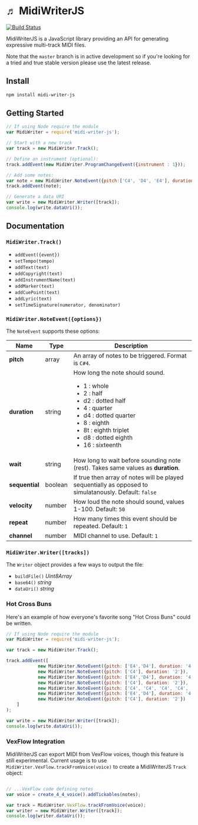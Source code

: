 &#9836; MidiWriterJS
===============
[![Build Status](https://travis-ci.org/grimmdude/MidiWriterJS.svg?branch=master)](https://travis-ci.org/grimmdude/MidiWriterJS)

MidiWriterJS is a JavaScript library providing an API for generating expressive multi-track MIDI files.  

Note that the `master` branch is in active development so if you're looking for a tried and true stable version please use the latest release.

Install
------------
```sh
npm install midi-writer-js
```
Getting Started
------------
```javascript
// If using Node require the module
var MidiWriter = require('midi-writer-js');

// Start with a new track
var track = new MidiWriter.Track();

// Define an instrument (optional):
track.addEvent(new MidiWriter.ProgramChangeEvent({instrument : 1}));

// Add some notes:
var note = new MidiWriter.NoteEvent({pitch:['C4', 'D4', 'E4'], duration: '4'});
track.addEvent(note);

// Generate a data URI
var write = new MidiWriter.Writer([track]);
console.log(write.dataUri());
```
Documentation
------------
### `MidiWriter.Track()`

- `addEvent({event})`
- `setTempo(tempo)`
- `addText(text)`
- `addCopyright(text)`
- `addInstrumentName(text)`
- `addMarker(text)`
- `addCuePoint(text)`
- `addLyric(text)`
- `setTimeSignature(numerator, denominator)`

### `MidiWriter.NoteEvent({options})`

The `NoteEvent` supports these options:

<table>
	<thead>
		<tr>
			<th>Name</th>
			<th>Type</th>
			<th>Description</th>
		</tr>
	</thead>
	<tbody>
		<tr>
			<td><b>pitch</b></td>
			<td>array</td>
			<td>An array of notes to be triggered.  Format is <code>C#4</code>.</td>
		</tr>
		<tr>
			<td><b>duration</b></td>
			<td>string</td>
			<td>
				How long the note should sound.
				<ul>
					<li>1  : whole</li>
					<li>2  : half</li>
					<li>d2 : dotted half</li>
					<li>4  : quarter</li>
					<li>d4 : dotted quarter</li>
					<li>8  : eighth</li>
					<li>8t : eighth triplet</li>
					<li>d8 : dotted eighth</li>
					<li>16 : sixteenth</li>
				</ul>
			</td>
		</tr>
		<tr>
			<td><b>wait</b></td>
			<td>string</td>
			<td>How long to wait before sounding note (rest).  Takes same values as <b>duration</b>.</td>
		</tr>
		<tr>
			<td><b>sequential</b></td>
			<td>boolean</td>
			<td>If true then array of notes will be played sequentially as opposed to simulatanously.  Default: <code>false</code></td>
		</tr>
		<tr>
			<td><b>velocity</b></td>
			<td>number</td>
			<td>How loud the note should sound, values 1-100.  Default: <code>50</code></td>
		</tr>
		<tr>
			<td><b>repeat</b></td>
			<td>number</td>
			<td>How many times this event should be repeated. Default: <code>1</code></td>
		</tr>
		<tr>
			<td><b>channel</b></td>
			<td>number</td>
			<td>MIDI channel to use. Default: <code>1</code></td>
		</tr>
	</tbody>
</table>


### `MidiWriter.Writer([tracks])`
The `Writer` object provides a few ways to output the file:
- `buildFile()` *Uint8Array*
- `base64()` *string*
- `dataUri()` *string*

### Hot Cross Buns
Here's an example of how everyone's favorite song "Hot Cross Buns" could be written.
```javascript
// If using Node require the module
var MidiWriter = require('midi-writer-js');

var track = new MidiWriter.Track();

track.addEvent([
			new MidiWriter.NoteEvent({pitch: ['E4','D4'], duration: '4', sequential: true}),
			new MidiWriter.NoteEvent({pitch: ['C4'], duration: '2'}),
			new MidiWriter.NoteEvent({pitch: ['E4','D4'], duration: '4', sequential: true}),
			new MidiWriter.NoteEvent({pitch: ['C4'], duration: '2'}),
			new MidiWriter.NoteEvent({pitch: ['C4', 'C4', 'C4', 'C4', 'D4', 'D4', 'D4', 'D4'], duration: '8', sequential: true}),
			new MidiWriter.NoteEvent({pitch: ['E4','D4'], duration: '4', sequential: true}),
			new MidiWriter.NoteEvent({pitch: ['C4'], duration: '2'})
	]
);

var write = new MidiWriter.Writer([track]);
console.log(write.dataUri());
```

### VexFlow Integration
MidiWriterJS can export MIDI from VexFlow voices, though this feature is still experimental.  Current usage is to use `MidiWriter.VexFlow.trackFromVoice(voice)` to create a MidiWriterJS `Track` object:
```javascript

// ...VexFlow code defining notes
var voice = create_4_4_voice().addTickables(notes);

var track = MidiWriter.VexFlow.trackFromVoice(voice);
var writer = new MidiWriter.Writer([track]);
console.log(writer.dataUri());
```